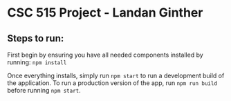# CSC 515 Project - Landan Ginther 

## Steps to run: 
First begin by ensuring you have all needed components installed by running: 
`npm install`

Once everything installs, simply run `npm start` to run a development build of the application. To run a production version of the app, run `npm run build` before running `npm start`. 